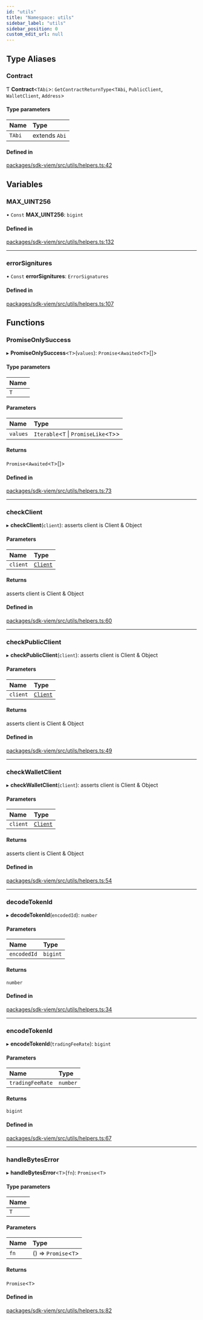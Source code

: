 ```yaml
---
id: "utils"
title: "Namespace: utils"
sidebar_label: "utils"
sidebar_position: 0
custom_edit_url: null
---
```


## Type Aliases

### Contract

Ƭ **Contract**<`TAbi`\>: `GetContractReturnType`<`TAbi`, `PublicClient`, `WalletClient`, `Address`\>

#### Type parameters

| Name | Type |
| :------ | :------ |
| `TAbi` | extends `Abi` |

#### Defined in

[packages/sdk-viem/src/utils/helpers.ts:42](https://github.com/chromatic-protocol/sdk/blob/eca2b32/packages/sdk-viem/src/utils/helpers.ts#L42)

## Variables

### MAX\_UINT256

• `Const` **MAX\_UINT256**: `bigint`

#### Defined in

[packages/sdk-viem/src/utils/helpers.ts:132](https://github.com/chromatic-protocol/sdk/blob/eca2b32/packages/sdk-viem/src/utils/helpers.ts#L132)

___

### errorSignitures

• `Const` **errorSignitures**: `ErrorSignatures`

#### Defined in

[packages/sdk-viem/src/utils/helpers.ts:107](https://github.com/chromatic-protocol/sdk/blob/eca2b32/packages/sdk-viem/src/utils/helpers.ts#L107)

## Functions

### PromiseOnlySuccess

▸ **PromiseOnlySuccess**<`T`\>(`values`): `Promise`<`Awaited`<`T`\>[]\>

#### Type parameters

| Name |
| :------ |
| `T` |

#### Parameters

| Name | Type |
| :------ | :------ |
| `values` | `Iterable`<`T` \| `PromiseLike`<`T`\>\> |

#### Returns

`Promise`<`Awaited`<`T`\>[]\>

#### Defined in

[packages/sdk-viem/src/utils/helpers.ts:73](https://github.com/chromatic-protocol/sdk/blob/eca2b32/packages/sdk-viem/src/utils/helpers.ts#L73)

___

### checkClient

▸ **checkClient**(`client`): asserts client is Client & Object

#### Parameters

| Name | Type |
| :------ | :------ |
| `client` | [`Client`](../classes/Client.md) |

#### Returns

asserts client is Client & Object

#### Defined in

[packages/sdk-viem/src/utils/helpers.ts:60](https://github.com/chromatic-protocol/sdk/blob/eca2b32/packages/sdk-viem/src/utils/helpers.ts#L60)

___

### checkPublicClient

▸ **checkPublicClient**(`client`): asserts client is Client & Object

#### Parameters

| Name | Type |
| :------ | :------ |
| `client` | [`Client`](../classes/Client.md) |

#### Returns

asserts client is Client & Object

#### Defined in

[packages/sdk-viem/src/utils/helpers.ts:49](https://github.com/chromatic-protocol/sdk/blob/eca2b32/packages/sdk-viem/src/utils/helpers.ts#L49)

___

### checkWalletClient

▸ **checkWalletClient**(`client`): asserts client is Client & Object

#### Parameters

| Name | Type |
| :------ | :------ |
| `client` | [`Client`](../classes/Client.md) |

#### Returns

asserts client is Client & Object

#### Defined in

[packages/sdk-viem/src/utils/helpers.ts:54](https://github.com/chromatic-protocol/sdk/blob/eca2b32/packages/sdk-viem/src/utils/helpers.ts#L54)

___

### decodeTokenId

▸ **decodeTokenId**(`encodedId`): `number`

#### Parameters

| Name | Type |
| :------ | :------ |
| `encodedId` | `bigint` |

#### Returns

`number`

#### Defined in

[packages/sdk-viem/src/utils/helpers.ts:34](https://github.com/chromatic-protocol/sdk/blob/eca2b32/packages/sdk-viem/src/utils/helpers.ts#L34)

___

### encodeTokenId

▸ **encodeTokenId**(`tradingFeeRate`): `bigint`

#### Parameters

| Name | Type |
| :------ | :------ |
| `tradingFeeRate` | `number` |

#### Returns

`bigint`

#### Defined in

[packages/sdk-viem/src/utils/helpers.ts:67](https://github.com/chromatic-protocol/sdk/blob/eca2b32/packages/sdk-viem/src/utils/helpers.ts#L67)

___

### handleBytesError

▸ **handleBytesError**<`T`\>(`fn`): `Promise`<`T`\>

#### Type parameters

| Name |
| :------ |
| `T` |

#### Parameters

| Name | Type |
| :------ | :------ |
| `fn` | () => `Promise`<`T`\> |

#### Returns

`Promise`<`T`\>

#### Defined in

[packages/sdk-viem/src/utils/helpers.ts:82](https://github.com/chromatic-protocol/sdk/blob/eca2b32/packages/sdk-viem/src/utils/helpers.ts#L82)
